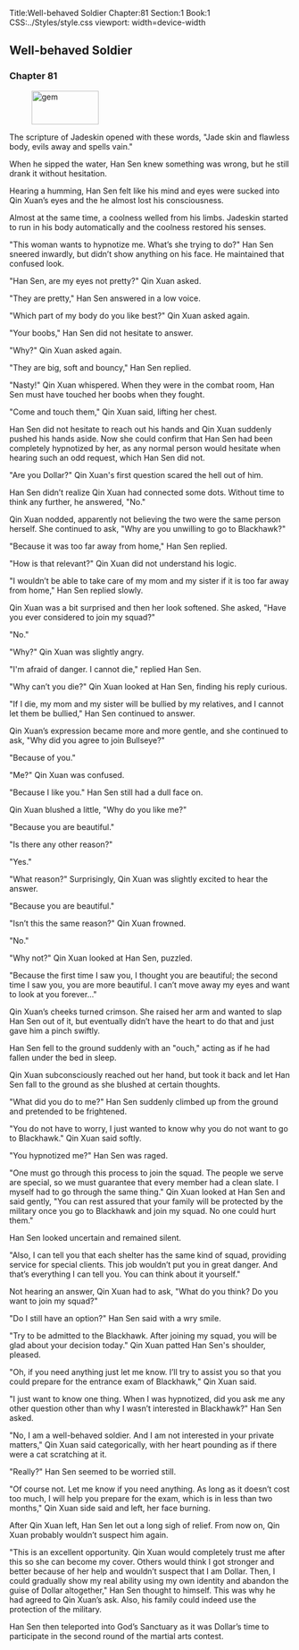 Title:Well-behaved Soldier 
Chapter:81 
Section:1 
Book:1 
CSS:../Styles/style.css 
viewport: width=device-width
  
## Well-behaved Soldier
### Chapter 81
  
<figure>
	<img src="../Images/gem.gif" alt="gem" id="gem" width="120" height="60" />
</figure>
  

  
The scripture of Jadeskin opened with these words, "Jade skin and flawless body, evils away and spells vain."

When he sipped the water, Han Sen knew something was wrong, but he still drank it without hesitation.

Hearing a humming, Han Sen felt like his mind and eyes were sucked into Qin Xuan’s eyes and the he almost lost his consciousness.

Almost at the same time, a coolness welled from his limbs. Jadeskin started to run in his body automatically and the coolness restored his senses.

"This woman wants to hypnotize me. What’s she trying to do?" Han Sen sneered inwardly, but didn’t show anything on his face. He maintained that confused look.

"Han Sen, are my eyes not pretty?" Qin Xuan asked.

"They are pretty," Han Sen answered in a low voice.

"Which part of my body do you like best?" Qin Xuan asked again.

"Your boobs," Han Sen did not hesitate to answer.

"Why?" Qin Xuan asked again.

"They are big, soft and bouncy," Han Sen replied.

"Nasty!" Qin Xuan whispered. When they were in the combat room, Han Sen must have touched her boobs when they fought.

"Come and touch them," Qin Xuan said, lifting her chest.

Han Sen did not hesitate to reach out his hands and Qin Xuan suddenly pushed his hands aside. Now she could confirm that Han Sen had been completely hypnotized by her, as any normal person would hesitate when hearing such an odd request, which Han Sen did not.

"Are you Dollar?" Qin Xuan's first question scared the hell out of him.

Han Sen didn’t realize Qin Xuan had connected some dots. Without time to think any further, he answered, "No."

Qin Xuan nodded, apparently not believing the two were the same person herself. She continued to ask, "Why are you unwilling to go to Blackhawk?"

"Because it was too far away from home," Han Sen replied.

"How is that relevant?" Qin Xuan did not understand his logic.

"I wouldn’t be able to take care of my mom and my sister if it is too far away from home," Han Sen replied slowly.

Qin Xuan was a bit surprised and then her look softened. She asked, "Have you ever considered to join my squad?"

"No."

"Why?" Qin Xuan was slightly angry.

"I'm afraid of danger. I cannot die," replied Han Sen.

"Why can’t you die?" Qin Xuan looked at Han Sen, finding his reply curious.

"If I die, my mom and my sister will be bullied by my relatives, and I cannot let them be bullied," Han Sen continued to answer.

Qin Xuan’s expression became more and more gentle, and she continued to ask, "Why did you agree to join Bullseye?"

"Because of you."

"Me?" Qin Xuan was confused.

"Because I like you." Han Sen still had a dull face on.

Qin Xuan blushed a little, "Why do you like me?"

"Because you are beautiful."

"Is there any other reason?"

"Yes."

"What reason?" Surprisingly, Qin Xuan was slightly excited to hear the answer.

"Because you are beautiful."

"Isn’t this the same reason?" Qin Xuan frowned.

"No."

"Why not?" Qin Xuan looked at Han Sen, puzzled.

"Because the first time I saw you, I thought you are beautiful; the second time I saw you, you are more beautiful. I can’t move away my eyes and want to look at you forever..."

Qin Xuan’s cheeks turned crimson. She raised her arm and wanted to slap Han Sen out of it, but eventually didn’t have the heart to do that and just gave him a pinch swiftly.

Han Sen fell to the ground suddenly with an "ouch," acting as if he had fallen under the bed in sleep.

Qin Xuan subconsciously reached out her hand, but took it back and let Han Sen fall to the ground as she blushed at certain thoughts.

"What did you do to me?" Han Sen suddenly climbed up from the ground and pretended to be frightened.

"You do not have to worry, I just wanted to know why you do not want to go to Blackhawk." Qin Xuan said softly.

"You hypnotized me?" Han Sen was raged.

"One must go through this process to join the squad. The people we serve are special, so we must guarantee that every member had a clean slate. I myself had to go through the same thing." Qin Xuan looked at Han Sen and said gently, "You can rest assured that your family will be protected by the military once you go to Blackhawk and join my squad. No one could hurt them."

Han Sen looked uncertain and remained silent.

"Also, I can tell you that each shelter has the same kind of squad, providing service for special clients. This job wouldn’t put you in great danger. And that’s everything I can tell you. You can think about it yourself."

Not hearing an answer, Qin Xuan had to ask, "What do you think? Do you want to join my squad?"

"Do I still have an option?" Han Sen said with a wry smile.

"Try to be admitted to the Blackhawk. After joining my squad, you will be glad about your decision today." Qin Xuan patted Han Sen's shoulder, pleased.

"Oh, if you need anything just let me know. I’ll try to assist you so that you could prepare for the entrance exam of Blackhawk," Qin Xuan said.

"I just want to know one thing. When I was hypnotized, did you ask me any other question other than why I wasn’t interested in Blackhawk?" Han Sen asked.

"No, I am a well-behaved soldier. And I am not interested in your private matters," Qin Xuan said categorically, with her heart pounding as if there were a cat scratching at it.

"Really?" Han Sen seemed to be worried still.

"Of course not. Let me know if you need anything. As long as it doesn’t cost too much, I will help you prepare for the exam, which is in less than two months," Qin Xuan side said and left, her face burning.

After Qin Xuan left, Han Sen let out a long sigh of relief. From now on, Qin Xuan probably wouldn’t suspect him again.

"This is an excellent opportunity. Qin Xuan would completely trust me after this so she can become my cover. Others would think I got stronger and better because of her help and wouldn’t suspect that I am Dollar. Then, I could gradually show my real ability using my own identity and abandon the guise of Dollar altogether," Han Sen thought to himself. This was why he had agreed to Qin Xuan’s ask. Also, his family could indeed use the protection of the military.

Han Sen then teleported into God’s Sanctuary as it was Dollar’s time to participate in the second round of the martial arts contest.